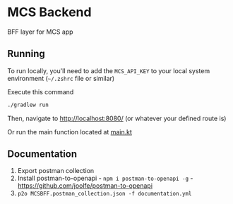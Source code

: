 # MCS Backend

BFF layer for MCS app

## Running

To run locally, you'll need to add the `MCS_API_KEY` to your local system environment (`~/.zshrc` file or similar)

Execute this command

```bash
./gradlew run
```

Then, navigate to [http://localhost:8080/](http://localhost:8080/) (or whatever your defined route is)

Or run the main function located at [main.kt](src/main/kotlin/com/boostyboys/mcs/Application.kt)

## Documentation
1. Export postman collection
1. Install postman-to-openapi - `npm i postman-to-openapi -g` - https://github.com/joolfe/postman-to-openapi
1. `p2o MCSBFF.postman_collection.json -f documentation.yml`
